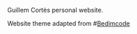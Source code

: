 Guillem Cortès personal website.  

Website theme adapted from #[Bedimcode](https://www.youtube.com/c/Bedimcode) 
